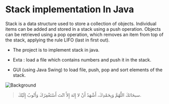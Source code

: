 # Stack implementation In Java

Stack is a data structure used to store a collection of objects. Individual items can be added and stored in a stack using a push operation. Objects can be retrieved using a pop operation, which removes an item from top of the stack, applying the rule LIFO (last in first out).

- The project is to implement stack in java.

- Exta : load a file which contains numbers and push it in the stack.


- GUI (using Java Swing) to load file, push, pop and sort elements of the stack.

![Background](https://i.imgur.com/hQAn35n.png)




> سبحَانَكَ اللَّهُمَّ وَبِحَمْدِكَ، أَشْهَدُ أَنْ لا إِلهَ إِلأَ انْتَ أَسْتَغْفِرُكَ وَأَتْوبُ إِلَيْكَ.

